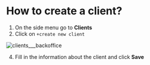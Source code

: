 # How to create a client?

1. On the side menu go to **Clients**
2. Click on `+create new client`

![clients___backoffice](https://user-images.githubusercontent.com/20393485/44706622-dfc21180-aaaa-11e8-990e-257abe610943.jpg)

4. Fill in the information about the client and click **Save**
